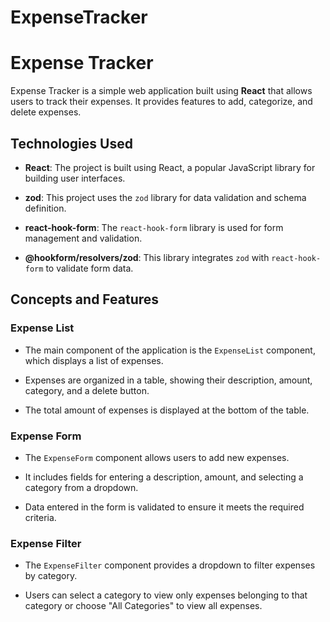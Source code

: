 # ExpenseTracker

# Expense Tracker

Expense Tracker is a simple web application built using **React** that allows users to track their expenses. It provides features to add, categorize, and delete expenses.

## Technologies Used

- **React**: The project is built using React, a popular JavaScript library for building user interfaces.

- **zod**: This project uses the `zod` library for data validation and schema definition.

- **react-hook-form**: The `react-hook-form` library is used for form management and validation.

- **@hookform/resolvers/zod**: This library integrates `zod` with `react-hook-form` to validate form data.

## Concepts and Features

### Expense List

- The main component of the application is the `ExpenseList` component, which displays a list of expenses.

- Expenses are organized in a table, showing their description, amount, category, and a delete button.

- The total amount of expenses is displayed at the bottom of the table.

### Expense Form

- The `ExpenseForm` component allows users to add new expenses.

- It includes fields for entering a description, amount, and selecting a category from a dropdown.

- Data entered in the form is validated to ensure it meets the required criteria.

### Expense Filter

- The `ExpenseFilter` component provides a dropdown to filter expenses by category.

- Users can select a category to view only expenses belonging to that category or choose "All Categories" to view all expenses.






